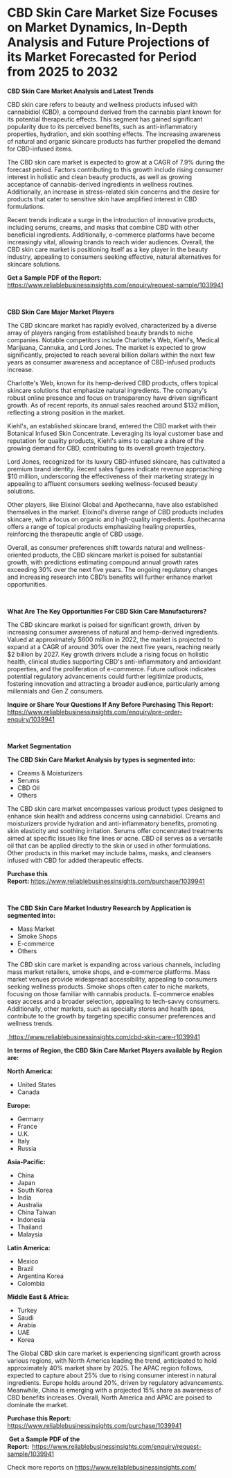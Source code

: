 <p><h1>CBD Skin Care Market Size Focuses on Market Dynamics, In-Depth Analysis and Future Projections of its Market Forecasted for Period from 2025 to 2032</h1></p><p><strong>CBD Skin Care Market Analysis and Latest Trends</strong></p>
<p><p>CBD skin care refers to beauty and wellness products infused with cannabidiol (CBD), a compound derived from the cannabis plant known for its potential therapeutic effects. This segment has gained significant popularity due to its perceived benefits, such as anti-inflammatory properties, hydration, and skin soothing effects. The increasing awareness of natural and organic skincare products has further propelled the demand for CBD-infused items.</p><p>The CBD skin care market is expected to grow at a CAGR of 7.9% during the forecast period. Factors contributing to this growth include rising consumer interest in holistic and clean beauty products, as well as growing acceptance of cannabis-derived ingredients in wellness routines. Additionally, an increase in stress-related skin concerns and the desire for products that cater to sensitive skin have amplified interest in CBD formulations.</p><p>Recent trends indicate a surge in the introduction of innovative products, including serums, creams, and masks that combine CBD with other beneficial ingredients. Additionally, e-commerce platforms have become increasingly vital, allowing brands to reach wider audiences. Overall, the CBD skin care market is positioning itself as a key player in the beauty industry, appealing to consumers seeking effective, natural alternatives for skincare solutions.</p></p>
<p><strong>Get a Sample PDF of the Report:&nbsp;</strong> <a href="https://www.reliablebusinessinsights.com/enquiry/request-sample/1039941?utm_campaign=3000&utm_medium=2&utm_source=Github&utm_content=ia&utm_term=04042025&utm_id=cbd-skin-care">https://www.reliablebusinessinsights.com/enquiry/request-sample/1039941</a></p>
<p>&nbsp;</p>
<p><strong>CBD Skin Care Major Market Players</strong></p>
<p><p>The CBD skincare market has rapidly evolved, characterized by a diverse array of players ranging from established beauty brands to niche companies. Notable competitors include Charlotte's Web, Kiehl's, Medical Marijuana, Cannuka, and Lord Jones. The market is expected to grow significantly, projected to reach several billion dollars within the next few years as consumer awareness and acceptance of CBD-infused products increase.</p><p>Charlotte's Web, known for its hemp-derived CBD products, offers topical skincare solutions that emphasize natural ingredients. The company's robust online presence and focus on transparency have driven significant growth. As of recent reports, its annual sales reached around $132 million, reflecting a strong position in the market.</p><p>Kiehl's, an established skincare brand, entered the CBD market with their Botanical Infused Skin Concentrate. Leveraging its loyal customer base and reputation for quality products, Kiehl's aims to capture a share of the growing demand for CBD, contributing to its overall growth trajectory.</p><p>Lord Jones, recognized for its luxury CBD-infused skincare, has cultivated a premium brand identity. Recent sales figures indicate revenue approaching $10 million, underscoring the effectiveness of their marketing strategy in appealing to affluent consumers seeking wellness-focused beauty solutions.</p><p>Other players, like Elixinol Global and Apothecanna, have also established themselves in the market. Elixinol's diverse range of CBD products includes skincare, with a focus on organic and high-quality ingredients. Apothecanna offers a range of topical products emphasizing healing properties, reinforcing the therapeutic angle of CBD usage.</p><p>Overall, as consumer preferences shift towards natural and wellness-oriented products, the CBD skincare market is poised for substantial growth, with predictions estimating compound annual growth rates exceeding 30% over the next five years. The ongoing regulatory changes and increasing research into CBD’s benefits will further enhance market opportunities.</p></p>
<p>&nbsp;</p>
<p><strong>What Are The Key Opportunities For CBD Skin Care Manufacturers?</strong></p>
<p><p>The CBD skincare market is poised for significant growth, driven by increasing consumer awareness of natural and hemp-derived ingredients. Valued at approximately $600 million in 2022, the market is projected to expand at a CAGR of around 30% over the next five years, reaching nearly $2 billion by 2027. Key growth drivers include a rising focus on holistic health, clinical studies supporting CBD's anti-inflammatory and antioxidant properties, and the proliferation of e-commerce. Future outlook indicates potential regulatory advancements could further legitimize products, fostering innovation and attracting a broader audience, particularly among millennials and Gen Z consumers.</p></p>
<p><strong>Inquire or Share Your Questions If Any Before Purchasing This Report:</strong> <a href="https://www.reliablebusinessinsights.com/enquiry/pre-order-enquiry/1039941?utm_campaign=3000&utm_medium=2&utm_source=Github&utm_content=ia&utm_term=04042025&utm_id=cbd-skin-care">https://www.reliablebusinessinsights.com/enquiry/pre-order-enquiry/1039941</a></p>
<p>&nbsp;</p>
<p><strong>Market Segmentation</strong></p>
<p><strong>The CBD Skin Care Market Analysis by types is segmented into:</strong></p>
<p><ul><li>Creams & Moisturizers</li><li>Serums</li><li>CBD Oil</li><li>Others</li></ul></p>
<p><p>The CBD skin care market encompasses various product types designed to enhance skin health and address concerns using cannabidiol. Creams and moisturizers provide hydration and anti-inflammatory benefits, promoting skin elasticity and soothing irritation. Serums offer concentrated treatments aimed at specific issues like fine lines or acne. CBD oil serves as a versatile oil that can be applied directly to the skin or used in other formulations. Other products in this market may include balms, masks, and cleansers infused with CBD for added therapeutic effects.</p></p>
<p><strong>Purchase this Report:&nbsp;</strong><a href="https://www.reliablebusinessinsights.com/purchase/1039941?utm_campaign=3000&utm_medium=2&utm_source=Github&utm_content=ia&utm_term=04042025&utm_id=cbd-skin-care">https://www.reliablebusinessinsights.com/purchase/1039941</a></p>
<p>&nbsp;</p>
<p><strong>The CBD Skin Care Market Industry Research by Application is segmented into:</strong></p>
<p><ul><li>Mass Market</li><li>Smoke Shops</li><li>E-commerce</li><li>Others</li></ul></p>
<p><p>The CBD skin care market is expanding across various channels, including mass market retailers, smoke shops, and e-commerce platforms. Mass market venues provide widespread accessibility, appealing to consumers seeking wellness products. Smoke shops often cater to niche markets, focusing on those familiar with cannabis products. E-commerce enables easy access and a broader selection, appealing to tech-savvy consumers. Additionally, other markets, such as specialty stores and health spas, contribute to the growth by targeting specific consumer preferences and wellness trends.</p></p>
<p><a href="https://www.reliablebusinessinsights.com/cbd-skin-care-r1039941?utm_campaign=3000&utm_medium=2&utm_source=Github&utm_content=ia&utm_term=04042025&utm_id=cbd-skin-care">&nbsp;https://www.reliablebusinessinsights.com/cbd-skin-care-r1039941</a></p>
<p><strong>In terms of Region, the CBD Skin Care Market Players available by Region are:</strong></p>
<p>
    <p> <strong> North America: </strong>
        <ul>
            <li>United States</li>
            <li>Canada</li>
        </ul>
        </p> 
    <p> <strong> Europe: </strong>
        <ul>
            <li>Germany</li>
            <li>France</li>
            <li>U.K.</li>
            <li>Italy</li>
            <li>Russia</li>
        </ul>
        </p> 
    <p> <strong> Asia-Pacific: </strong>
        <ul>
            <li>China</li>
            <li>Japan</li>
            <li>South Korea</li>
            <li>India</li>
            <li>Australia</li>
            <li>China Taiwan</li>
            <li>Indonesia</li>
            <li>Thailand</li>
            <li>Malaysia</li>
        </ul>
        </p> 
    <p> <strong> Latin America: </strong>
        <ul>
            <li>Mexico</li>
            <li>Brazil</li>
            <li>Argentina Korea</li>
            <li>Colombia</li>
        </ul>
        </p> 
    <p> <strong> Middle East & Africa: </strong>
        <ul>
            <li>Turkey</li>
            <li>Saudi</li>
            <li>Arabia</li>
            <li>UAE</li>
            <li>Korea</li>
        </ul>
    </p>
    </p>
<p><p>The Global CBD skin care market is experiencing significant growth across various regions, with North America leading the trend, anticipated to hold approximately 40% market share by 2025. The APAC region follows, expected to capture about 25% due to rising consumer interest in natural ingredients. Europe holds around 20%, driven by regulatory advancements. Meanwhile, China is emerging with a projected 15% share as awareness of CBD benefits increases. Overall, North America and APAC are poised to dominate the market.</p></p>
<p><strong>Purchase this Report: </strong><a href="https://www.reliablebusinessinsights.com/purchase/1039941?utm_campaign=3000&utm_medium=2&utm_source=Github&utm_content=ia&utm_term=04042025&utm_id=cbd-skin-care">https://www.reliablebusinessinsights.com/purchase/1039941</a></p>
<p>&nbsp;<strong>Get a Sample PDF of the Report:&nbsp;&nbsp;</strong><a href="https://www.reliablebusinessinsights.com/enquiry/request-sample/1039941?utm_campaign=3000&utm_medium=2&utm_source=Github&utm_content=ia&utm_term=04042025&utm_id=cbd-skin-care">https://www.reliablebusinessinsights.com/enquiry/request-sample/1039941</a></p>
<p><strong></strong></p>
<p>Check more reports on <a href="https://www.reliablebusinessinsights.com/?utm_campaign=3000&utm_medium=2&utm_source=Github&utm_content=ia&utm_term=04042025&utm_id=cbd-skin-care">https://www.reliablebusinessinsights.com/</a></p>